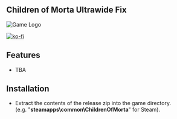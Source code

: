 ## Children of Morta Ultrawide Fix

![Game Logo](header.jpg)<br>

[![ko-fi](https://ko-fi.com/img/githubbutton_sm.svg)](https://ko-fi.com/F2F2DI3WA)<br>

## Features
- TBA

## Installation
- Extract the contents of the release zip into the game directory.<br />(e.g. "**steamapps\common\ChildrenOfMorta**" for Steam).
